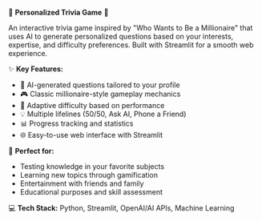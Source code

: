 🧠 **Personalized Trivia Game** 🎯

An interactive trivia game inspired by "Who Wants to Be a Millionaire" that uses AI to generate personalized questions based on your interests, expertise, and difficulty preferences. Built with Streamlit for a smooth web experience.

✨ **Key Features:**
- 🤖 AI-generated questions tailored to your profile
- 🎮 Classic millionaire-style gameplay mechanics
- 🎯 Adaptive difficulty based on performance
- 💡 Multiple lifelines (50/50, Ask AI, Phone a Friend)
- 📊 Progress tracking and statistics
- 🌐 Easy-to-use web interface with Streamlit

🚀 **Perfect for:**
- Testing knowledge in your favorite subjects
- Learning new topics through gamification
- Entertainment with friends and family
- Educational purposes and skill assessment

💻 **Tech Stack:** Python, Streamlit, OpenAI/AI APIs, Machine Learning